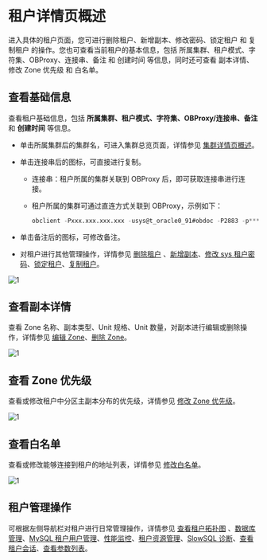 # 租户详情页概述

进入具体的租户页面，您可进行删除租户、新增副本、修改密码、锁定租户 和 复制租户 的操作。您也可查看当前租户的基本信息，包括 所属集群、租户模式、字符集、OBProxy、连接串、备注 和 创建时间 等信息，同时还可查看 副本详情、修改 Zone 优先级 和 白名单。

**查看基础信息**
-------------------------------

查看租户基础信息，包括 **所属集群、租户模式、字符集、OBProxy/连接串、备注** 和 **创建时间** 等信息。

* 单击所属集群后的集群名，可进入集群总览页面，详情参见 [集群详情页概述](../100.cluster-features/300.cluster-overview.md)。

* 单击连接串后的图标，可直接进行复制。

  * 连接串：租户所属的集群关联到 OBProxy 后，即可获取连接串进行连接。

  * 租户所属的集群可通过直连方式关联到 OBProxy，示例如下：

    ```sql
    obclient -Pxxx.xxx.xxx.xxx -usys@t_oracle0_91#obdoc -P2883 -p****** -c -A sys
    ```

* 单击备注后的图标，可修改备注。

* 对租户进行其他管理操作，详情参见 [删除租户](../../500.manage-tenants/200.basic-tenant-operations/700.delete-a-tenant.md) 、[新增副本](../../500.manage-tenants/200.basic-tenant-operations/900.add-copy.md)、[修改 sys 租户密码](../../500.manage-tenants/200.basic-tenant-operations/1000.modify-the-sys-tenant-password.md)、[锁定租户](../../500.manage-tenants/200.basic-tenant-operations/500.locked-tenants.md)、[复制租户](../../500.manage-tenants/200.basic-tenant-operations/600.replication-tenant.md)。

![1](https://help-static-aliyun-doc.aliyuncs.com/assets/img/zh-CN/5547730261/p271395.png)

查看副本详情
---------------------------

查看 Zone 名称、副本类型、Unit 规格、Unit 数量，对副本进行编辑或删除操作，详情参见 [编辑 Zone](../../500.manage-tenants/200.basic-tenant-operations/1100.edit-the-tenant-copy-in-the-zone.md)、[删除 Zone](../../400.manage-clusters/300.basic-operations/700.manage-cluster-zones/700.userguide-delete-a-zone.md)。

![1](https://help-static-aliyun-doc.aliyuncs.com/assets/img/zh-CN/5547730261/p265480.png)

查看 Zone 优先级
--------------------------------

查看或修改租户中分区主副本分布的优先级，详情参见 [修改 Zone 优先级](../../500.manage-tenants/200.basic-tenant-operations/1300.modify-a-zone-priority.md)。

![1](https://help-static-aliyun-doc.aliyuncs.com/assets/img/zh-CN/5547730261/p265481.png)

查看白名单
--------------------------

查看或修改能够连接到租户的地址列表，详情参见 [修改白名单](../../500.manage-tenants/200.basic-tenant-operations/1400.modify-whitelist.md)。

![1](https://help-static-aliyun-doc.aliyuncs.com/assets/img/zh-CN/5547730261/p265484.png)

租户管理操作
---------------------------

可根据左侧导航栏对租户进行日常管理操作，详情参见 [查看租户拓扑图](../../500.manage-tenants/300.userguide-view-the-tenant-topology.md) 、[数据库管理](../../500.manage-tenants/500.database-management.md)、[MySQL 租户用户管理](../../500.manage-tenants/600.mysql-tenant-user-management.md)、[性能监控](../../500.manage-tenants/800.userguide-performance-monitoring.md)、[租户资源管理](../../500.manage-tenants/900.tenant-resource-management.md)、[SlowSQL 诊断](../../500.manage-tenants/1000.sql-diagnostics/300.slowsql-diagnostics.md)、[查看租户会话](../../500.manage-tenants/1100.session-management/100.view-tenant-sessions.md)、[查看参数列表](../../500.manage-tenants/1200.userguide-parameters/100.userguide-view-the-parameter-list.md)。
